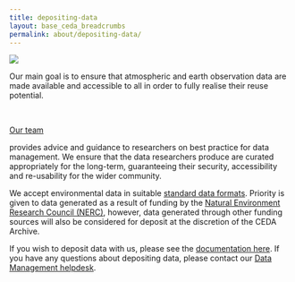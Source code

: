 ```yaml
---
title: depositing-data
layout: base_ceda_breadcrumbs
permalink: about/depositing-data/
---
```





<div class="row">
<div class="col-md-12">
<div class="row">
<div class="col-4">
<img src="{{site.baseurl}}\static\noaa-5hzjvgpg6vo-unsplash-300x0.jpg" class="img-fluid">
</div>
<div class="col-4">
            <p><span>Our main goal is to ensure that atmospheric and earth observation data are made available and accessible to all in order to fully realise their reuse potential.&nbsp;</span></p>
<p></p>
<p><a href="https://www.ceda.ac.uk/about/team/"><span></span></a></p>
</div>
<div class="col-4 text-right">
        
<span class="fa-stack fa-3x pull-right">
<i class="fas fa-circle fa-stack-2x text-primary"></i>
<i class="fas fa-upload fa-stack-1x fa-inverse"></i>
</span>
        
</div>
<br>
<div class="row">
<p>
<a href="https://www.ceda.ac.uk/about/team/"><span>Our team</span></a>
            
<span> provides advice and guidance to researchers on best practice for data management. We ensure that the data researchers produce are curated appropriately for the long-term, guaranteeing their security, accessibility and re-usability for the wider community.</span></p>

<p>We accept environmental data in suitable <a href="https://help.ceda.ac.uk/category/4423-formats">standard data formats</a>. Priority is given to data generated as a result of funding by the <a href="https://nerc.ukri.org/">Natural Environment Research Council (NERC)</a>, however, data generated through other funding sources will also be considered for deposit at the discretion of the CEDA Archive.</p>

<p><span>If you wish to deposit data with us, please see the </span><a href="https://help.ceda.ac.uk/category/13-archiving-data-with-ceda"><span>documentation here</span></a><span>.&nbsp;</span><span>If you have any questions about depositing data, please contact our </span><a href="mailto:data.management@ceda.ac.uk"><span>Data Management helpdesk</span></a><span>.</span></p>
        
</div>
</div>
</div>
</div>